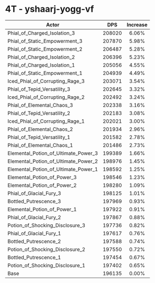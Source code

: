# 4T - yshaarj-yogg-vf
| Actor | DPS | Increase |
|---|:---:|:---:|
|Phial_of_Charged_Isolation_3|208020|6.06%|
|Phial_of_Static_Empowerment_3|207870|5.98%|
|Phial_of_Static_Empowerment_2|206487|5.28%|
|Phial_of_Charged_Isolation_2|206396|5.23%|
|Phial_of_Charged_Isolation_1|205056|4.55%|
|Phial_of_Static_Empowerment_1|204939|4.49%|
|Iced_Phial_of_Corrupting_Rage_3|203071|3.54%|
|Phial_of_Tepid_Versatility_3|202645|3.32%|
|Iced_Phial_of_Corrupting_Rage_2|202492|3.24%|
|Phial_of_Elemental_Chaos_3|202338|3.16%|
|Phial_of_Tepid_Versatility_2|202183|3.08%|
|Iced_Phial_of_Corrupting_Rage_1|202021|3.00%|
|Phial_of_Elemental_Chaos_2|201934|2.96%|
|Phial_of_Tepid_Versatility_1|201582|2.78%|
|Phial_of_Elemental_Chaos_1|201486|2.73%|
|Elemental_Potion_of_Ultimate_Power_3|199389|1.66%|
|Elemental_Potion_of_Ultimate_Power_2|198976|1.45%|
|Elemental_Potion_of_Ultimate_Power_1|198592|1.25%|
|Elemental_Potion_of_Power_3|198546|1.23%|
|Elemental_Potion_of_Power_2|198280|1.09%|
|Phial_of_Glacial_Fury_3|198125|1.01%|
|Bottled_Putrescence_3|197969|0.93%|
|Elemental_Potion_of_Power_1|197922|0.91%|
|Phial_of_Glacial_Fury_2|197867|0.88%|
|Potion_of_Shocking_Disclosure_3|197736|0.82%|
|Phial_of_Glacial_Fury_1|197617|0.76%|
|Bottled_Putrescence_2|197588|0.74%|
|Potion_of_Shocking_Disclosure_2|197550|0.72%|
|Bottled_Putrescence_1|197454|0.67%|
|Potion_of_Shocking_Disclosure_1|197402|0.65%|
|Base|196135|0.00%|
